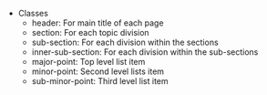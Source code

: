 - Classes
  - header: For main title of each page
  - section: For each topic division
  - sub-section: For each division within the sections
  - inner-sub-section: For each division within the sub-sections
  - major-point: Top level list item
  - minor-point: Second level lists item
  - sub-minor-point: Third level list item
